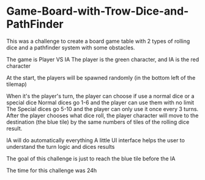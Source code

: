# Game-Board-with-Trow-Dice-and-PathFinder

This was a challenge to create a board game table with 2 types of rolling dice and a pathfinder system with some obstacles.

The game is Player VS IA 
The player is the green character, and IA is the red character

At the start, the players will be spawned randomly (in the bottom left of the tilemap)

When it's the player's turn, the player can choose if use a normal dice or a special dice
Normal dices go 1-6 and the player can use them with no limit
The Special dices go 5-10 and the player can only use it once every 3 turns.
After the player chooses what dice roll, the player character will move to the destination (the blue tile) by the same numbers of tiles of the rolling dice result.

IA will do automatically everything
A little UI interface helps the user to understand the turn logic and dices results

The goal of this challenge is just to reach the blue tile before the IA 

The time for this challenge was 24h